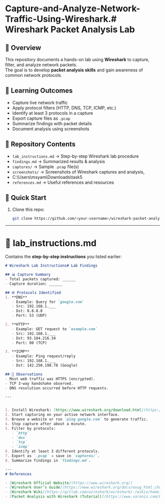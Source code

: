 # Capture-and-Analyze-Network-Traffic-Using-Wireshark.# Wireshark Packet Analysis Lab

## 📌 Overview
This repository documents a hands-on lab using **Wireshark** to capture, filter, and analyze network packets.  
The goal is to develop **packet analysis skills** and gain awareness of common network protocols.

## 🎯 Learning Outcomes
- Capture live network traffic
- Apply protocol filters (HTTP, DNS, TCP, ICMP, etc.)
- Identify at least 3 protocols in a capture
- Export capture files as `.pcap`
- Summarize findings with packet details
- Document analysis using screenshots

## 📂 Repository Contents
- `lab_instructions.md` → Step-by-step Wireshark lab procedure  
- `findings.md` → Summarized results & analysis  
- `captures/` → Sample `.pcap` file(s)  
- `screenshots/` → Screenshots of Wireshark captures and analysis,
- C:\Users\msyam\Downloads\task5
-  `references.md` → Useful references and resources  

## 🚀 Quick Start
1. Clone this repo:
   ```bash
   git clone https://github.com/<your-username>/wireshark-packet-analysis-lab.git

---

# 📝 lab_instructions.md

Contains the **step-by-step instructions** you listed earlier:

```markdown
# Wireshark Lab Instructions# Lab Findings

## 📊 Capture Summary
- Total packets captured: ______
- Capture duration: ______

## 🌐 Protocols Identified
1. **DNS**
   - Example: Query for `google.com`
   - Src: 192.168.1.___
   - Dst: 8.8.8.8
   - Port: 53 (UDP)

2. **HTTP**
   - Example: GET request to `example.com`
   - Src: 192.168.1.___
   - Dst: 93.184.216.34
   - Port: 80 (TCP)

3. **ICMP**
   - Example: Ping request/reply
   - Src: 192.168.1.___
   - Dst: 142.250.190.78 (Google)

## 📝 Observations
- Most web traffic was HTTPS (encrypted).
- TCP 3-way handshake observed.
- DNS resolution occurred before HTTP requests.

---


1. Install Wireshark: [https://www.wireshark.org/download.html](https://www.wireshark.org/download.html)
2. Start capturing on your active network interface.
3. Browse a website or run `ping google.com` to generate traffic.
4. Stop capture after about a minute.
5. Filter by protocols:
   - `http`
   - `dns`
   - `tcp`
   - `icmp`
6. Identify at least 3 different protocols.
7. Export as `.pcap` → save in `captures/`.
8. Summarize findings in `findings.md`.

---
# References

- [Wireshark Official Website](https://www.wireshark.org/)
- [Wireshark User’s Guide](https://www.wireshark.org/docs/wsug_html_chunked/)
- [Wireshark Wiki](https://gitlab.com/wireshark/wireshark/-/wikis/home)
- [Packet Analysis with Wireshark (Tutorial)](https://www.varonis.com/blog/wireshark-tutorial)



